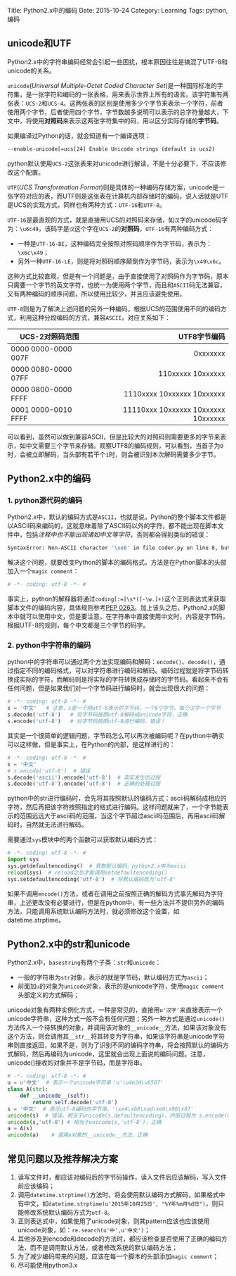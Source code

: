 Title: Python2.x中的编码
Date: 2015-10-24
Category: Learning
Tags: python, 编码

## unicode和UTF

Python2.x中的字符串编码经常会引起一些困扰，根本原因往往是搞混了UTF-8和unicode的关系。

`unicode`(*Universal Multiple-Octet Coded Character Set*)是一种国际标准的字符集，是一张字符和编码的一张表格，用来表示世界上所有的语言。该字符集有两张表：`UCS-2`和`UCS-4`。这两张表的区别是使用多少个字节来表示一个字符，前者使用两个字节，后者使用四个字节，字节数越多说明可以表示的总字符量越大，下文中，将使用**对照码**来表示这两张字符集中的码，用以区分实际存储的**字节码**。

如果编译过Python的话，就会知道有一个编译选项：

```bash
--enable-unicode[=ucs[24] Enable Unicode strings (default is ucs2)
```

python默认使用`UCS-2`这张表来对unicode进行解读，不是十分必要下，不应该修改这个配置。

`UTF`(*UCS Transformation Format*)则是具体的一种编码存储方案，unicode是一张字符对应的表，而UTF则是这张表在计算机内部存储时的编码，说人话就是UTF是UCS的实现方式，同样也有两种方式：`UTF-16`和`UTF-8`。

`UTF-16`是最直观的方式，就是直接用UCS的对照码来存储，如`汉`字的unicode码字为：`\u6c49`，该码字是`汉`这个字在`UCS-2`的**对照码**，`UTF-16`有两种编码方式：

* 一种是`UTF-16-BE`，这种编码完全按照对照码顺序作为字节码，表示为：`\x6c\x49`；
* 另外一种`UTF-16-LE`，则是将对照码顺序颠倒作为字节码，表示为`\x49\x6c`。

这种方式比较直观，但是有一个问题是，由于直接使用了对照码作为字节码，原本只需要一个字节的英文字符，也统一为使用两个字节，而且和`ASCII`码无法兼容，又有两种编码的顺序问题，所以使用比较少，并且应该避免使用。

`UTF-8`则是为了解决上述问题的另外一种编码，根据UCS的范围使用不同的编码方式，利用这种分段编码的方式，兼容`ASCII`，对应关系如下：

|UCS-2对照码范围|UTF8字节编码|
|-------------------|----------:|
|0000 0000-0000 007F | 0xxxxxxx|
|0000 0080-0000 07FF | 110xxxxx 10xxxxxx|
|0000 0800-0000 FFFF | 1110xxxx 10xxxxxx 10xxxxxx|
|0001 0000-0010 FFFF | 11110xxx 10xxxxxx 10xxxxxx 10xxxxxx|

可以看到，虽然可以做到兼容ASCII，但是比较大的对照码则需要更多的字节来表示，如中文需要三个字节来存储。观察UTF8的编码规则，可以看到，当首子为`0`时，会被立即解码，当头部有若干个`1`时，则会被识别本次解码需要多少字节。

## Python2.x中的编码

### 1. python源代码的编码

Python2.x中，默认的编码方式是`ASCII`，也就是说，Python的整个脚本文件都是以ASCII码来编码的，这就意味着除了ASCII码以外的字符，都不能出现在脚本文件中，包括*注释中也不能出现诸如中文等字符*，否则都会得到类似的错误：

```bash
SyntaxError: Non-ASCII character '\xe6' in file coder.py on line 8, but no encoding declared; see http://python.org/dev/peps/pep-0263/ for details
```

解决这个问题，就要改变Python的脚本的编码格式，方法是在Python脚本的头部加入一个`magic comment`：

```python
# -*- coding: utf-8 -*- #
```

事实上，python的解释器将通过`coding[:=]\s*([-\w.]+)`这个正则表达式来获取脚本文件的编码内容，具体规则参考[PEP 0263](https://www.python.org/dev/peps/pep-0263/)。加上该头之后，Python2.x的脚本中就可以使用中文，但是要注意，在字符串中直接使用中文时，内容是字节码，根据UTF-8的规则，每个中文都是三个字节的码字。

### 2. python中字符串的编码

python中的字符串可以通过两个方法实现编码和解码：`encode()`、`decode()`，通过指定不同的编码格式，可以对字符串进行编码和解码。编码过程就是将字节码转换成实际的字符，而解码则是将实际的字符转换成存储时的字节码。看起来不会有任何问题，但是如果我们对一个字节码进行编码时，就会出现很大的问题：

```python
# -*- coding: utf-8 -*- #
s = '中文'   # 注意，s是一个用utf-8表示的字节码，一个6个字节，每个汉字一个字节
s.decode('utf-8')   # 将字节码按照utf-8解码成unicode字符，正确
s.encode('utf-8')   # 对字节码按照utf-8进行编码，错误！
```

其实是一个很简单的逻辑问题，字节码怎么可以再次被编码呢？在python中确实可以这样做，但是事实上，在Python的内部，是这样进行的：

```python
# -*- coding: utf-8 -*- #
s = '中文'
# s.encode('utf-8')  # 错误
s.decode('ascii').encode('utf-8')  # 真实发生的过程
s.decode('utf-8').encode('utf-8')  # 正确的处理过程
```

python中的str进行编码时，会先将其按照默认的编码方式：ascii码解码成相应的字符，然后再把该字符按照指定的格式进行编码。这样问题就来了，一个字节能表示的范围远远大于ascii码的范围，当这个字节超过ascii吗范围后，再用ascii码解码时，自然就无法进行解码。

需要通过`sys`模块中的两个函数可以获取默认编码方式：

```python
# -*- coding: utf-8 -*- #
import sys
sys.getdefaultencoding()  # 获取默认编码，python2.x中为ascii
reload(sys)  # reload之后才能调用setdefaultencoding()
sys.setdefaultencoding('utf-8')  # 将默认编码改为'utf-8'
```

如果不调用`encode()`方法，或者在调用之前按照正确的解码方式事先解码为字符串，上述更改没有必要进行，但是在python中，有一些方法并不提供另外的编码方法，只能调用系统默认编码方法时，就必须修改这个设置，如datetime.strptime。

## Python2.x中的str和unicode

Python2.x中，`basestring`有两个子类：`str`和`unicode`：

* 一般的字符串为`str`对象，表示的就是字节码，默认编码方式为`ascii`；
* 前面加`u`的对象为`unicode`对象，表示的是unicode字符，使用`magic comment`头部定义的方式解码；

unicode对象有两种实例化方式，一种是常见的，直接用`u'汉字'`来直接表示一个unicode字符串，这种方式一般不会有任何问题；另外一种方式是通过`unicode()`方法传入一个待转换的对象，并调用该对象的`__unicode__`方法，如果该对象没有这个方法，则会调用其`__str__`将其转变为字符串，如果该字符串是unicode字符串则直接返回，如果不是，则为了识别不同的编码字符串，将会按照默认的编码方式解码，然后再编码为unicode，这里就会出现上面说的编码问题。注意，unicode()接收的对象并不是字节码，而是字符串。

```python
# -*- coding: utf-8 -*- #
u = u'中文'  # 表示一个unicode字符串：u'\u4e2d\u6587'
class A(str):
    def __unicode__(self):
        return self.decode('utf-8')
s = '中文'  # 表示utf-8编码的字节串，'\xe4\xb8\xad\xe6\x96\x87'
unicode(s)  # 错误，相当于unicode(s,defaultencoding)，内部过程为 s.encode(defaultencoding).decode('utf-8')，发生上文提到的编码问题
unicode(s,'utf-8') # 相当于unicode(s,'utf-8')，正确
a = A(s)
unicode(a)    # 调用a对象的__unicode__方法，正确
```

## 常见问题以及推荐解决方案

1. 读写文件时，都应该对编码后的字节码操作，读入文件后应该解码，写入文件前应该编码；
2. 调用`datetime.strptime()`方法时，将会使用默认编码方式解码，如果格式中有中文，如`datetime.strptime(u'2015年10月25日', "%Y年%m月%d日")`，则只能修改系统默认编码方式为`utf-8`。
2. 正则表达式中，如果使用了unicode对象，则其pattern应该也应该使用unicode对象，如：`re.search(u'中',u'中文')`；
3. 其他涉及到encode和decode的方法时，都应该检查是否使用了正确的编码方法，而不是调用默认方法，或者修改系统的默认编码方法；
4. 为了减少编码带来的问题，应该在每一个脚本的头部添加`magic comment`；
5. 尽可能使用python3.x
